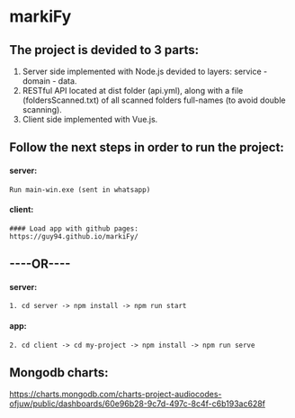 # markiFy

## The project is devided to 3 parts:
1. Server side implemented with Node.js devided to layers: service - domain - data.
2. RESTful API located at dist folder (api.yml), along with a file (foldersScanned.txt) of all scanned folders full-names (to avoid double scanning).
3. Client side implemented with Vue.js.

## Follow the next steps in order to run the project:
  #### server: 
    Run main-win.exe (sent in whatsapp)
  #### client: 
    #### Load app with github pages:
    https://guy94.github.io/markiFy/
    
  ## ----OR----
  
  #### server:
    1. cd server -> npm install -> npm run start    
  #### app:
    2. cd client -> cd my-project -> npm install -> npm run serve
    
## Mongodb charts:
  https://charts.mongodb.com/charts-project-audiocodes-ofjuw/public/dashboards/60e96b28-9c7d-497c-8c4f-c6b193ac628f
